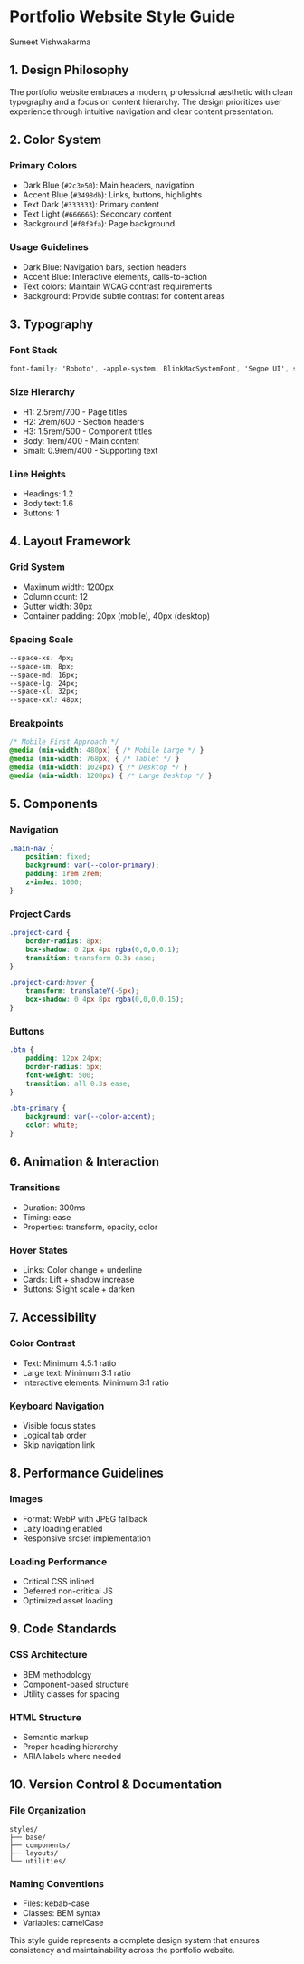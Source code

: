 # Portfolio Website Style Guide
Sumeet Vishwakarma

## 1. Design Philosophy
The portfolio website embraces a modern, professional aesthetic with clean typography and a focus on content hierarchy. The design prioritizes user experience through intuitive navigation and clear content presentation.

## 2. Color System

### Primary Colors
- Dark Blue (`#2c3e50`): Main headers, navigation
- Accent Blue (`#3498db`): Links, buttons, highlights
- Text Dark (`#333333`): Primary content
- Text Light (`#666666`): Secondary content
- Background (`#f8f9fa`): Page background

### Usage Guidelines
- Dark Blue: Navigation bars, section headers
- Accent Blue: Interactive elements, calls-to-action
- Text colors: Maintain WCAG contrast requirements
- Background: Provide subtle contrast for content areas

## 3. Typography

### Font Stack
```css
font-family: 'Roboto', -apple-system, BlinkMacSystemFont, 'Segoe UI', sans-serif;
```

### Size Hierarchy
- H1: 2.5rem/700 - Page titles
- H2: 2rem/600 - Section headers
- H3: 1.5rem/500 - Component titles
- Body: 1rem/400 - Main content
- Small: 0.9rem/400 - Supporting text

### Line Heights
- Headings: 1.2
- Body text: 1.6
- Buttons: 1

## 4. Layout Framework

### Grid System
- Maximum width: 1200px
- Column count: 12
- Gutter width: 30px
- Container padding: 20px (mobile), 40px (desktop)

### Spacing Scale
```css
--space-xs: 4px;
--space-sm: 8px;
--space-md: 16px;
--space-lg: 24px;
--space-xl: 32px;
--space-xxl: 48px;
```

### Breakpoints
```css
/* Mobile First Approach */
@media (min-width: 480px) { /* Mobile Large */ }
@media (min-width: 768px) { /* Tablet */ }
@media (min-width: 1024px) { /* Desktop */ }
@media (min-width: 1200px) { /* Large Desktop */ }
```

## 5. Components

### Navigation
```css
.main-nav {
    position: fixed;
    background: var(--color-primary);
    padding: 1rem 2rem;
    z-index: 1000;
}
```

### Project Cards
```css
.project-card {
    border-radius: 8px;
    box-shadow: 0 2px 4px rgba(0,0,0,0.1);
    transition: transform 0.3s ease;
}

.project-card:hover {
    transform: translateY(-5px);
    box-shadow: 0 4px 8px rgba(0,0,0,0.15);
}
```

### Buttons
```css
.btn {
    padding: 12px 24px;
    border-radius: 5px;
    font-weight: 500;
    transition: all 0.3s ease;
}

.btn-primary {
    background: var(--color-accent);
    color: white;
}
```

## 6. Animation & Interaction

### Transitions
- Duration: 300ms
- Timing: ease
- Properties: transform, opacity, color

### Hover States
- Links: Color change + underline
- Cards: Lift + shadow increase
- Buttons: Slight scale + darken

## 7. Accessibility

### Color Contrast
- Text: Minimum 4.5:1 ratio
- Large text: Minimum 3:1 ratio
- Interactive elements: Minimum 3:1 ratio

### Keyboard Navigation
- Visible focus states
- Logical tab order
- Skip navigation link

## 8. Performance Guidelines

### Images
- Format: WebP with JPEG fallback
- Lazy loading enabled
- Responsive srcset implementation

### Loading Performance
- Critical CSS inlined
- Deferred non-critical JS
- Optimized asset loading

## 9. Code Standards

### CSS Architecture
- BEM methodology
- Component-based structure
- Utility classes for spacing

### HTML Structure
- Semantic markup
- Proper heading hierarchy
- ARIA labels where needed

## 10. Version Control & Documentation

### File Organization
```
styles/
├── base/
├── components/
├── layouts/
└── utilities/
```

### Naming Conventions
- Files: kebab-case
- Classes: BEM syntax
- Variables: camelCase

This style guide represents a complete design system that ensures consistency and maintainability across the portfolio website.
